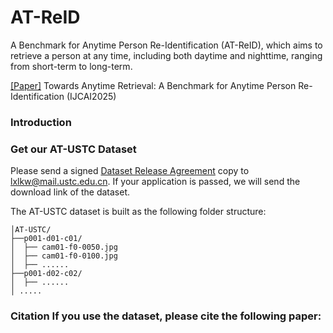 # AT-ReID
A Benchmark for Anytime Person Re-Identification (AT-ReID), which aims to retrieve a person at any time, including both daytime and nighttime, ranging from short-term to long-term. 

[\[Paper\]]() Towards Anytime Retrieval: A Benchmark for Anytime Person Re-Identification (IJCAI2025)
      
### Introduction

### Get our AT-USTC Dataset
Please send a signed [Dataset Release Agreement]() copy to lxlkw@mail.ustc.edu.cn. If your application is passed, we will send the download link of the dataset.

The AT-USTC dataset is built as the following folder structure:
```
│AT-USTC/
├──p001-d01-c01/
│  ├── cam01-f0-0050.jpg
│  ├── cam01-f0-0100.jpg
│  ├── ......
├──p001-d02-c02/
│  ├── ......
│ .....
```

### Citation If you use the dataset, please cite the following paper: 
```  
```

